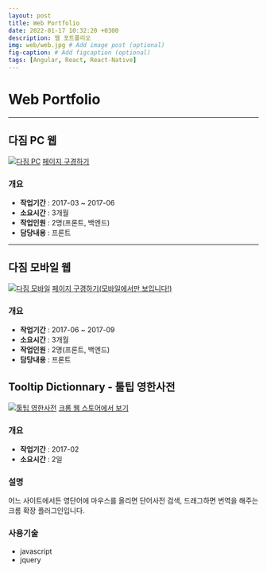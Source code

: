 ```yaml
---
layout: post
title: Web Portfolio
date: 2022-01-17 10:32:20 +0300
description: 웹 포트폴리오
img: web/web.jpg # Add image post (optional)
fig-caption: # Add figcaption (optional)
tags: [Angular, React, React-Native]
---
```


# Web Portfolio
---

## 다짐 PC 웹
[![다짐 PC]({{site.baseurl}}/assets/img/web/dgpc.png)](https://www.da-gym.co.kr/)
[페이지 구경하기](https://www.da-gym.co.kr/)

### 개요
* **작업기간** : 2017-03 ~ 2017-06
* **소요시간** : 3개월
* **작업인원** : 2명(프론트, 백엔드)
* **담당내용** : 프론트   

---
## 다짐 모바일 웹
[![다짐 모바일]({{site.baseurl}}/assets/img/web/dgmb.png)](https://www.da-gym.co.kr/)
[페이지 구경하기(모바일에서만 보입니다!)](https://www.da-gym.co.kr/)

### 개요
* **작업기간** : 2017-06 ~ 2017-09
* **소요시간** : 3개월
* **작업인원** : 2명(프론트, 백엔드)
* **담당내용** : 프론트   

## Tooltip Dictionnary - 툴팁 영한사전

[![툴팁 영한사전]({{site.baseurl}}/assets/img/web/td.png)](https://chrome.google.com/webstore/detail/tooltip-dictionary-%ED%88%B4%ED%8C%81-%EC%98%81%ED%95%9C%EC%82%AC/dlabodjigcmnanaldmfkpflpopgmdhii)
[크롬 웹 스토어에서 보기](https://chrome.google.com/webstore/detail/tooltip-dictionary-%ED%88%B4%ED%8C%81-%EC%98%81%ED%95%9C%EC%82%AC/dlabodjigcmnanaldmfkpflpopgmdhii)

### 개요
* **작업기간** : 2017-02
* **소요시간** : 2일  

### 설명
어느 사이트에서든 영단어에 마우스를 올리면 단어사전 검색, 드래그하면 번역을 해주는 크롬 확장 플러그인입니다.

### 사용기술
* javascript
* jquery